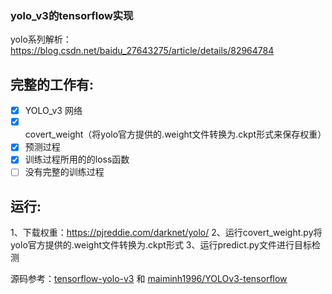 ### yolo_v3的tensorflow实现

yolo系列解析：https://blog.csdn.net/baidu_27643275/article/details/82964784

## 完整的工作有:
- [x] YOLO_v3 网络
- [x] covert_weight（将yolo官方提供的.weight文件转换为.ckpt形式来保存权重）
- [x] 预测过程
- [x] 训练过程所用的的loss函数
- [ ] 没有完整的训练过程

## 运行:   
1、下载权重：https://pjreddie.com/darknet/yolo/
2、运行covert_weight.py将yolo官方提供的.weight文件转换为.ckpt形式
3、运行predict.py文件进行目标检测


源码参考：[tensorflow-yolo-v3](https://github.com/mystic123/tensorflow-yolo-v3) 和 
[maiminh1996/YOLOv3-tensorflow](https://github.com/maiminh1996/YOLOv3-tensorflow) 
